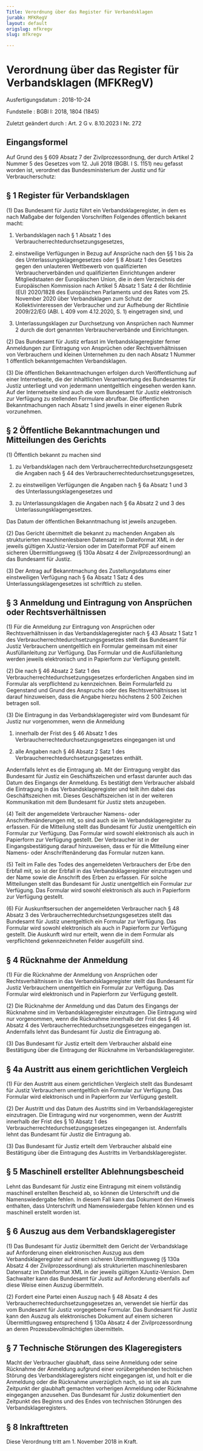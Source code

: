 ```yaml
---
Title: Verordnung über das Register für Verbandsklagen
jurabk: MFKRegV
layout: default
origslug: mfkregv
slug: mfkregv

---
```


# Verordnung über das Register für Verbandsklagen (MFKRegV)

Ausfertigungsdatum
:   2018-10-24

Fundstelle
:   BGBl I: 2018, 1804 (1845)

Zuletzt geändert durch
:   Art. 2 G v. 8.10.2023 I Nr. 272


## Eingangsformel

Auf Grund des § 609 Absatz 7 der Zivilprozessordnung, der durch
Artikel 2 Nummer 5 des Gesetzes vom 12. Juli 2018 (BGBl. I S. 1151)
neu gefasst worden ist, verordnet das Bundesministerium der Justiz und
für Verbraucherschutz:


## § 1 Register für Verbandsklagen

(1) Das Bundesamt für Justiz führt ein Verbandsklageregister, in dem
es nach Maßgabe der folgenden Vorschriften Folgendes öffentlich
bekannt macht:

1.  Verbandsklagen nach § 1 Absatz 1 des
    Verbraucherrechtedurchsetzungsgesetzes,


2.  einstweilige Verfügungen in Bezug auf Ansprüche nach den §§ 1 bis 2a
    des Unterlassungsklagengesetzes oder § 8 Absatz 1 des Gesetzes gegen
    den unlauteren Wettbewerb von qualifizierten Verbraucherverbänden und
    qualifizierten Einrichtungen anderer Mitgliedstaaten der Europäischen
    Union, die in dem Verzeichnis der Europäischen Kommission nach Artikel
    5 Absatz 1 Satz 4 der Richtlinie (EU) 2020/1828 des Europäischen
    Parlaments und des Rates vom 25. November 2020 über Verbandsklagen zum
    Schutz der Kollektivinteressen der Verbraucher und zur Aufhebung der
    Richtlinie 2009/22/EG (ABl. L 409 vom 4.12.2020, S. 1) eingetragen
    sind, und


3.  Unterlassungsklagen zur Durchsetzung von Ansprüchen nach Nummer 2
    durch die dort genannten Verbraucherverbände und Einrichtungen.




(2) Das Bundesamt für Justiz erfasst im Verbandsklageregister ferner
Anmeldungen zur Eintragung von Ansprüchen oder Rechtsverhältnissen von
Verbrauchern und kleinen Unternehmen zu den nach Absatz 1 Nummer 1
öffentlich bekanntgemachten Verbandsklagen.

(3) Die öffentlichen Bekanntmachungen erfolgen durch Veröffentlichung
auf einer Internetseite, die der inhaltlichen Verantwortung des
Bundesamtes für Justiz unterliegt und von jedermann unentgeltlich
eingesehen werden kann. Auf der Internetseite sind auch die vom
Bundesamt für Justiz elektronisch zur Verfügung zu stellenden
Formulare abrufbar. Die öffentlichen Bekanntmachungen nach Absatz 1
sind jeweils in einer eigenen Rubrik vorzunehmen.


## § 2 Öffentliche Bekanntmachungen und Mitteilungen des Gerichts

(1) Öffentlich bekannt zu machen sind

1.  zu Verbandsklagen nach dem Verbraucherrechtedurchsetzungsgesetz die
    Angaben nach § 44 des Verbraucherrechtedurchsetzungsgesetzes,


2.  zu einstweiligen Verfügungen die Angaben nach § 6a Absatz 1 und 3 des
    Unterlassungsklagengesetzes und


3.  zu Unterlassungsklagen die Angaben nach § 6a Absatz 2 und 3 des
    Unterlassungsklagengesetzes.



Das Datum der öffentlichen Bekanntmachung ist jeweils anzugeben.

(2) Das Gericht übermittelt die bekannt zu machenden Angaben als
strukturierten maschinenlesbaren Datensatz im Dateiformat XML in der
jeweils gültigen XJustiz-Version oder im Dateiformat PDF auf einem
sicheren Übermittlungsweg (§ 130a Absatz 4 der Zivilprozessordnung) an
das Bundesamt für Justiz.

(3) Der Antrag auf Bekanntmachung des Zustellungsdatums einer
einstweiligen Verfügung nach § 6a Absatz 1 Satz 4 des
Unterlassungsklagengesetzes ist schriftlich zu stellen.


## § 3 Anmeldung und Eintragung von Ansprüchen oder Rechtsverhältnissen

(1) Für die Anmeldung zur Eintragung von Ansprüchen oder
Rechtsverhältnissen in das Verbandsklageregister nach § 43 Absatz 1
Satz 1 des Verbraucherrechtedurchsetzungsgesetzes stellt das Bundesamt
für Justiz Verbrauchern unentgeltlich ein Formular gemeinsam mit einer
Ausfüllanleitung zur Verfügung. Das Formular und die Ausfüllanleitung
werden jeweils elektronisch und in Papierform zur Verfügung gestellt.

(2) Die nach § 46 Absatz 2 Satz 1 des
Verbraucherrechtedurchsetzungsgesetzes erforderlichen Angaben sind im
Formular als verpflichtend zu kennzeichnen. Beim Formularfeld zu
Gegenstand und Grund des Anspruchs oder des Rechtsverhältnisses ist
darauf hinzuweisen, dass die Angabe hierzu höchstens 2 500 Zeichen
betragen soll.

(3) Die Eintragung in das Verbandsklageregister wird vom Bundesamt für
Justiz nur vorgenommen, wenn die Anmeldung

1.  innerhalb der Frist des § 46 Absatz 1 des
    Verbraucherrechtedurchsetzungsgesetzes eingegangen ist und


2.  alle Angaben nach § 46 Absatz 2 Satz 1 des
    Verbraucherrechtedurchsetzungsgesetzes enthält.



Andernfalls lehnt es die Eintragung ab. Mit der Eintragung vergibt das
Bundesamt für Justiz ein Geschäftszeichen und erfasst darunter auch
das Datum des Eingangs der Anmeldung. Es bestätigt dem Verbraucher
alsbald die Eintragung in das Verbandsklageregister und teilt ihm
dabei das Geschäftszeichen mit. Dieses Geschäftszeichen ist in der
weiteren Kommunikation mit dem Bundesamt für Justiz stets anzugeben.

(4) Teilt der angemeldete Verbraucher Namens- oder
Anschriftenänderungen mit, so sind auch sie im Verbandsklageregister
zu erfassen. Für die Mitteilung stellt das Bundesamt für Justiz
unentgeltlich ein Formular zur Verfügung. Das Formular wird sowohl
elektronisch als auch in Papierform zur Verfügung gestellt. Der
Verbraucher ist in der Eingangsbestätigung darauf hinzuweisen, dass er
für die Mitteilung einer Namens- oder Anschriftenänderung das Formular
nutzen kann.

(5) Teilt im Falle des Todes des angemeldeten Verbrauchers der Erbe
den Erbfall mit, so ist der Erbfall in das Verbandsklageregister
einzutragen und der Name sowie die Anschrift des Erben zu erfassen.
Für solche Mitteilungen stellt das Bundesamt für Justiz unentgeltlich
ein Formular zur Verfügung. Das Formular wird sowohl elektronisch als
auch in Papierform zur Verfügung gestellt.

(6) Für Auskunftsersuchen der angemeldeten Verbraucher nach § 48
Absatz 3 des Verbraucherrechtedurchsetzungsgesetzes stellt das
Bundesamt für Justiz unentgeltlich ein Formular zur Verfügung. Das
Formular wird sowohl elektronisch als auch in Papierform zur Verfügung
gestellt. Die Auskunft wird nur erteilt, wenn die in dem Formular als
verpflichtend gekennzeichneten Felder ausgefüllt sind.


## § 4 Rücknahme der Anmeldung

(1) Für die Rücknahme der Anmeldung von Ansprüchen oder
Rechtsverhältnissen in das Verbandsklageregister stellt das Bundesamt
für Justiz Verbrauchern unentgeltlich ein Formular zur Verfügung. Das
Formular wird elektronisch und in Papierform zur Verfügung gestellt.

(2) Die Rücknahme der Anmeldung und das Datum des Eingangs der
Rücknahme sind im Verbandsklageregister einzutragen. Die Eintragung
wird nur vorgenommen, wenn die Rücknahme innerhalb der Frist des § 46
Absatz 4 des Verbraucherrechtedurchsetzungsgesetzes eingegangen ist.
Andernfalls lehnt das Bundesamt für Justiz die Eintragung ab.

(3) Das Bundesamt für Justiz erteilt dem Verbraucher alsbald eine
Bestätigung über die Eintragung der Rücknahme im
Verbandsklageregister.


## § 4a Austritt aus einem gerichtlichen Vergleich

(1) Für den Austritt aus einem gerichtlichen Vergleich stellt das
Bundesamt für Justiz Verbrauchern unentgeltlich ein Formular zur
Verfügung. Das Formular wird elektronisch und in Papierform zur
Verfügung gestellt.

(2) Der Austritt und das Datum des Austritts sind im
Verbandsklageregister einzutragen. Die Eintragung wird nur
vorgenommen, wenn der Austritt innerhalb der Frist des § 10 Absatz 1
des Verbraucherrechtedurchsetzungsgesetzes eingegangen ist.
Andernfalls lehnt das Bundesamt für Justiz die Eintragung ab.

(3) Das Bundesamt für Justiz erteilt dem Verbraucher alsbald eine
Bestätigung über die Eintragung des Austritts im
Verbandsklageregister.


## § 5 Maschinell erstellter Ablehnungsbescheid

Lehnt das Bundesamt für Justiz eine Eintragung mit einem vollständig
maschinell erstellten Bescheid ab, so können die Unterschrift und die
Namenswiedergabe fehlen. In diesem Fall kann das Dokument den Hinweis
enthalten, dass Unterschrift und Namenswiedergabe fehlen können und es
maschinell erstellt worden ist.


## § 6 Auszug aus dem Verbandsklageregister

(1) Das Bundesamt für Justiz übermittelt dem Gericht der Verbandsklage
auf Anforderung einen elektronischen Auszug aus dem
Verbandsklageregister auf einem sicheren Übermittlungsweg (§ 130a
Absatz 4 der Zivilprozessordnung) als strukturierten maschinenlesbaren
Datensatz im Dateiformat XML in der jeweils gültigen XJustiz-Version.
Dem Sachwalter kann das Bundesamt für Justiz auf Anforderung ebenfalls
auf diese Weise einen Auszug übermitteln.

(2) Fordert eine Partei einen Auszug nach § 48 Absatz 4 des
Verbraucherrechtedurchsetzungsgesetzes an, verwendet sie hierfür das
vom Bundesamt für Justiz vorgegebene Formular. Das Bundesamt für
Justiz kann den Auszug als elektronisches Dokument auf einem sicheren
Übermittlungsweg entsprechend § 130a Absatz 4 der Zivilprozessordnung
an deren Prozessbevollmächtigten übermitteln.


## § 7 Technische Störungen des Klageregisters

Macht der Verbraucher glaubhaft, dass seine Anmeldung oder seine
Rücknahme der Anmeldung aufgrund einer vorübergehenden technischen
Störung des Verbandsklageregisters nicht eingegangen ist, und holt er
die Anmeldung oder die Rücknahme unverzüglich nach, so ist sie als zum
Zeitpunkt der glaubhaft gemachten vorherigen Anmeldung oder Rücknahme
eingegangen anzusehen. Das Bundesamt für Justiz dokumentiert den
Zeitpunkt des Beginns und des Endes von technischen Störungen des
Verbandsklageregisters.


## § 8 Inkrafttreten

Diese Verordnung tritt am 1. November 2018 in Kraft.


